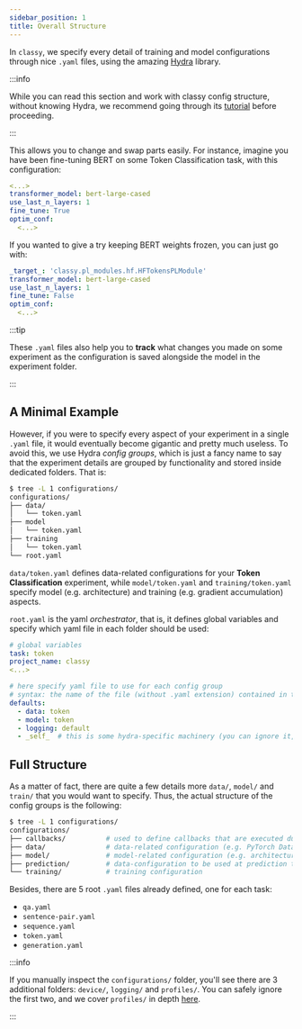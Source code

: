 ```yaml
---
sidebar_position: 1
title: Overall Structure
---
```


In `classy`, we specify every detail of training and model configurations through nice `.yaml` files,
using the amazing [Hydra](https://hydra.cc/) library.

:::info

While you can read this section and work with classy config structure, without knowing Hydra, we recommend
going through its [tutorial](https://hydra.cc/docs/tutorials/intro) before proceeding.

:::

This allows you to change and swap parts easily. For instance, imagine you have been fine-tuning BERT on some Token
Classification task, with this configuration:

```yaml
<...>
transformer_model: bert-large-cased
use_last_n_layers: 1
fine_tune: True
optim_conf:
  <...>
```

If you wanted to give a try keeping BERT weights frozen, you can just go with:

```yaml
_target_: 'classy.pl_modules.hf.HFTokensPLModule'
transformer_model: bert-large-cased
use_last_n_layers: 1
fine_tune: False
optim_conf:
  <...>
```

:::tip

These `.yaml` files also help you to **track** what changes you made on some experiment as the configuration is saved alongside
the model in the experiment folder.

:::

## A Minimal Example

However, if you were to specify every aspect of your experiment in a single `.yaml` file, it would eventually become gigantic
and pretty much useless. To avoid this, we use Hydra *config groups*, which is just a fancy name to say that the
experiment details are grouped by functionality and stored inside dedicated folders. That is:

```bash
$ tree -L 1 configurations/
configurations/
├── data/
│   └── token.yaml
├── model
│   └── token.yaml
├── training
│   └── token.yaml
└── root.yaml
```

`data/token.yaml` defines data-related configurations for your **Token Classification** experiment, while `model/token.yaml` and
`training/token.yaml` specify model (e.g. architecture) and training (e.g. gradient accumulation) aspects.

`root.yaml` is the yaml *orchestrator*, that is, it defines global variables and specify which yaml file in each folder
should be used:

```yaml title=root.yaml
# global variables
task: token
project_name: classy
<...>

# here specify yaml file to use for each config group
# syntax: the name of the file (without .yaml extension) contained in the corresponding folder
defaults:
  - data: token
  - model: token
  - logging: default
  - _self_  # this is some hydra-specific machinery (you can ignore it, but leave it at the end of the defaults list)
```

## Full Structure

As a matter of fact, there are quite a few details more `data/`, `model/` and `train/` that you would want to specify.
Thus, the actual structure of the config groups is the following:

```bash
$ tree -L 1 configurations/
configurations/
├── callbacks/          # used to define callbacks that are executed during training (at precise steps, like every end of validation)
├── data/               # data-related configuration (e.g. PyTorch Dataset)
├── model/              # model-related configuration (e.g. architecture)
├── prediction/         # data-configuration to be used at prediction time
└── training/           # training configuration
```

Besides, there are 5 root `.yaml` files already defined, one for each task:
* `qa.yaml`
* `sentence-pair.yaml`
* `sequence.yaml`
* `token.yaml`
* `generation.yaml`

:::info

If you manually inspect the `configurations/` folder, you'll see there are 3 additional folders: `device/`, `logging/` and
`profiles/`. You can safely ignore the first two, and we cover `profiles/` in depth [here](/docs/getting-started/customizing-things/changing-profile).

:::
